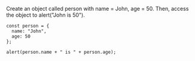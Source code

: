 Create an object called person with name = John, age = 50.
Then, access the object to alert("John is 50").

    const person = {
      name: "John",
      age: 50
    };
    
    alert(person.name + " is " + person.age);
